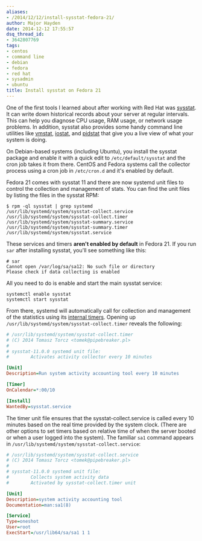 ```yaml
---
aliases:
- /2014/12/12/install-sysstat-fedora-21/
author: Major Hayden
date: 2014-12-12 17:55:57
dsq_thread_id:
- 3642807769
tags:
- centos
- command line
- debian
- fedora
- red hat
- sysadmin
- ubuntu
title: Install sysstat on Fedora 21
---
```


One of the first tools I learned about after working with Red Hat was [sysstat][1]. It can write down historical records about your server at regular intervals. This can help you diagnose CPU usage, RAM usage, or network usage problems. In addition, sysstat also provides some handy command line utilities like [vmstat][2], [iostat][3], and [pidstat][4] that give you a live view of what your system is doing.

On Debian-based systems (including Ubuntu), you install the sysstat package and enable it with a quick edit to `/etc/default/sysstat` and the cron job takes it from there. CentOS and Fedora systems call the collector process using a cron job in `/etc/cron.d` and it's enabled by default.

Fedora 21 comes with sysstat 11 and there are now systemd unit files to control the collection and management of stats. You can find the unit files by listing the files in the sysstat RPM:

```
$ rpm -ql sysstat | grep systemd
/usr/lib/systemd/system/sysstat-collect.service
/usr/lib/systemd/system/sysstat-collect.timer
/usr/lib/systemd/system/sysstat-summary.service
/usr/lib/systemd/system/sysstat-summary.timer
/usr/lib/systemd/system/sysstat.service
```


These services and timers **aren't enabled by default** in Fedora 21. If you run `sar` after installing sysstat, you'll see something like this:

```
# sar
Cannot open /var/log/sa/sa12: No such file or directory
Please check if data collecting is enabled
```


All you need to do is enable and start the main sysstat service:

```
systemctl enable sysstat
systemctl start sysstat
```


From there, systemd will automatically call for collection and management of the statistics using its [internal timers][5]. Opening up `/usr/lib/systemd/system/sysstat-collect.timer` reveals the following:

```ini
# /usr/lib/systemd/system/sysstat-collect.timer
# (C) 2014 Tomasz Torcz <tomek@pipebreaker.pl>
#
# sysstat-11.0.0 systemd unit file:
#        Activates activity collector every 10 minutes

[Unit]
Description=Run system activity accounting tool every 10 minutes

[Timer]
OnCalendar=*:00/10

[Install]
WantedBy=sysstat.service
```


The timer unit file ensures that the sysstat-collect.service is called every 10 minutes based on the real time provided by the system clock. (There are other options to set timers based on relative time of when the server booted or when a user logged into the system). The familiar `sa1` command appears in `/usr/lib/systemd/system/sysstat-collect.service`:

```ini
# /usr/lib/systemd/system/sysstat-collect.service
# (C) 2014 Tomasz Torcz <tomek@pipebreaker.pl>
#
# sysstat-11.0.0 systemd unit file:
#        Collects system activity data
#        Activated by sysstat-collect.timer unit

[Unit]
Description=system activity accounting tool
Documentation=man:sa1(8)

[Service]
Type=oneshot
User=root
ExecStart=/usr/lib64/sa/sa1 1 1
```


 [1]: http://sebastien.godard.pagesperso-orange.fr/
 [2]: http://linux.die.net/man/8/vmstat
 [3]: http://linux.die.net/man/1/iostat
 [4]: http://linux.die.net/man/1/pidstat
 [5]: http://www.freedesktop.org/software/systemd/man/systemd.timer.html